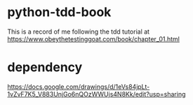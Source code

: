 # python-tdd-book
This is a record of me following the tdd tutorial at
https://www.obeythetestinggoat.com/book/chapter_01.html
# dependency
https://docs.google.com/drawings/d/1eVs84jpLt-1vZvF7K5_V883UnjGo6nQOzWWUjs4N8Kk/edit?usp=sharing

